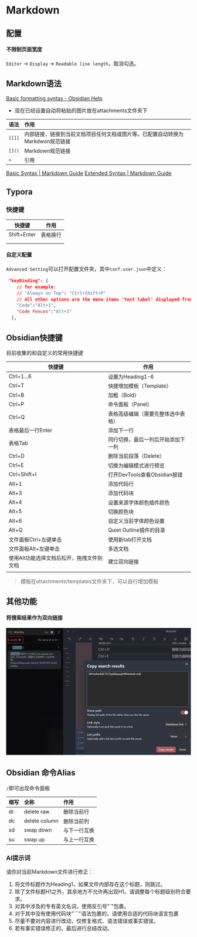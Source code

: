 # Markdown 

## 配置

#### 不限制页面宽度
`Editor` -> `Display` -> `Readable line length`，取消勾选。

## Markdown语法

[Basic formatting syntax - Obsidian Help](https://help.obsidian.md/Editing+and+formatting/Basic+formatting+syntax)

- 现在已经设置自动将粘贴的图片放在attachments文件夹下 

| 语法   | 作用                                                                           |
|:------ |:------------------------------------------------------------------------------ |
| `[[]]` | 内部链接，链接到当前文档项目任何文档或图片等。已配置自动转换为Markdwon规范链接 |
| `[]()` | Markdown规范链接                                                               |
| `> `   | 引用                                                                               |

[Basic Syntax | Markdown Guide](https://www.markdownguide.org/basic-syntax/)
[Extended Syntax | Markdown Guide](https://www.markdownguide.org/extended-syntax/)
## Typora
### 快捷键

| 快捷键      | 作用     |
| ----------- | -------- |
| Shift+Enter | 表格换行 |
|             |          |
|             |          |

#### 自定义配置

`Advanced Setting`可以打开配置文件夹，其中`conf.user.json`中定义：

```json
 "keyBinding": {
    // for example:
    // "Always on Top": "Ctrl+Shift+P"
    // All other options are the menu items 'text label' displayed from each typora menu
    "Code":"Alt+1",
    "Code Fences":"Alt+3"
  },
```



## Obsidian快捷键

目前收集的和自定义的常用快捷键

| 快捷键                                    | 作用                               |
| ----------------------------------------- | ---------------------------------- |
| Ctrl+1...6                                | 设置为Heading1-6                   |
| Ctrl+T                                    | 快捷增加模板（Template）           |
| Ctrl+B                                    | 加粗（Bold）                       |
| Ctrl+P                                    | 命令面板（Panel）                  |
| Ctrl+Q                                    | 表格高级编辑（需要先整体选中表格） |
| 表格最后一行Enter                         | 添加下一行                         |
| 表格Tab                                   | 同行切换，最后一列后开始添加下一列 |
| Ctrl+D                                    | 删除当前段落（Delete）             |
| Ctrl+E                                    | 切换为编辑模式进行预览             |
| Ctrl+Shift+I                              | 打开DevTools查看Obsidian报错       |
| Alt+1                                     | 添加代码行                         |
| Alt+3                                     | 添加代码块                         |
| Alt+4                                     | 设置来源字体颜色插件颜色           |
| Alt+5                                     | 切换颜色块                         |
| Alt+6                                     | 自定义当前字体颜色设置             |
| Alt+Q                                     | Quiet Outline插件的目录            |
| 文件面板Ctrl+左键单击                     | 使用新tab打开文档                  |
| 文件面板Alt+左键单击                      | 多选文档                           |
| 使用Alt功能选择文档后松开，拖拽文件到文档 | 建立双向链接                       |
|                                           |                                    |

> 模板在attachments/templates文件夹下，可以自行增加模板

## 其他功能

#### 将搜索结果作为双向链接
![](attachments/Pasted%20image%2020230823084310.png)

## Obsidian 命令Alias

`/`即可出现命令面板

| 缩写 | 全称          | 作用         |
|:---- |:------------- |:------------ |
| dr   | delete raw    | 删除当前行   |
| dc   | delete column | 删除当前列   | 
| sd   | swap down     | 与下一行互换 |
| su   | swap up       | 与上一行互换 |


### AI提示词

请你对当前Markdown文件进行修正：
1. 将文件标题作为Heading1，如果文件内部存在这个标题，则跳过。
2. 除了文件标题H1之外，其余地方不允许再出现H1。请调整每个标题级别符合要求。
3. 对其中涉及的专有英文名词，使用反引号"`"包裹。
4. 对于其中没有使用代码块"```"语法包裹的，请使用合适的代码块语言包裹
5. 尽量不要对内容进行改动，仅修复格式、语法错误或事实错误。
6. 若有事实错误修正的，最后进行总结改动。